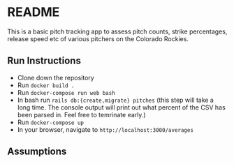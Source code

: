 # README

This is a basic pitch tracking app to assess pitch counts, strike percentages, release speed etc of various pitchers on the Colorado Rockies. 

## Run Instructions 
 - Clone down the repository 
 - Run `docker build .`
 - Run `docker-compose run web bash`
 - In bash run `rails db:{create,migrate} pitches` (this step will take a long time. The console output will print out what percent of the CSV has been parsed in. Feel free to temrinate early.)
 - Run `docker-compose up`
 - In your browser, navigate to `http://localhost:3000/averages`

 ## Assumptions

 
